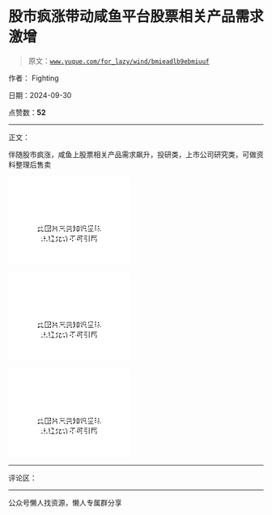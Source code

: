# 股市疯涨带动咸鱼平台股票相关产品需求激增

> 原文：[`www.yuque.com/for_lazy/wind/bmieadlb9ebmiuuf`](https://www.yuque.com/for_lazy/wind/bmieadlb9ebmiuuf)

作者： Fighting

日期：2024-09-30

点赞数：**52**

* * *

正文：

伴随股市疯涨，咸鱼上股票相关产品需求飙升，投研类，上市公司研究类，可做资料整理后售卖

![](img/d7538765f0282c25afa49938f3a05f12.png "None")

![](img/0c89d6d96741e956af30386d4d8538bd.png "None")

![](img/be1f2446a8308af2e7c25994fb9e4d62.png "None")

* * *

评论区：

* * *

公众号懒人找资源，懒人专属群分享
